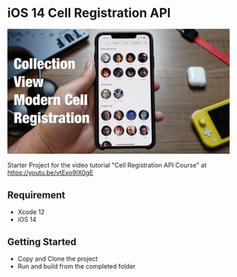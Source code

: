 # iOS 14 Cell Registration API 
![Alt text](./promo.jpg?raw=true "Collection View iOS 14 Cell Registration API")

Starter Project for the video tutorial "Cell Registration API Course" at https://youtu.be/vtExo9IX0gE

## Requirement
- Xcode 12
- iOS 14

## Getting Started
- Copy and Clone the project
- Run and build from the completed folder
